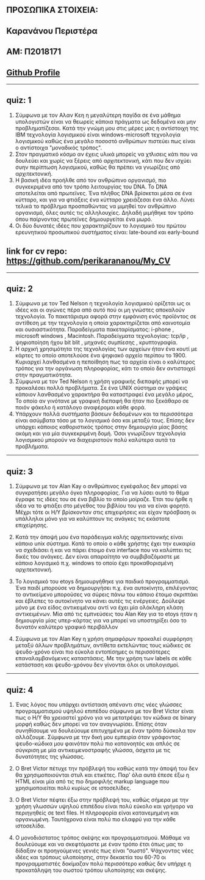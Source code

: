 ## ΠΡΟΣΩΠΙΚΑ ΣΤΟΙΧΕΙΑ:

## Καρανάνου Περιστέρα
## ΑΜ: Π2018171
## [Github Profile](https://github.com/perikrananou)



---
## quiz: 1

 1) Σύμφωνα με τον Αλαν Κεη η μεγαλύτερη παγίδα σε ένα μάθημα υπολογιστών είναι να θεωρείς κάποια πράγματα ως δεδομένα και μην προβληματίζεσαι. Κατά την γνώμη μου στις μέρες μας η αντίστοιχη της ΙΒΜ τεχνολογία λογισμικού είναι windows-microsoft τεχνολογία λογισμικού καθώς ένα μεγάλο ποσοστό ανθρώπων πιστεύει πως είναι ο αντίστοιχα "μοναδικός τρόπος".
 2) Στον πραγματικό κόσμο αν έχεις υλικά μπορείς να χτλισεις κάτι που να δουλεύει και χωρίς να ξέρεις από αρχιτεκτονική, κάτι που δεν ισχύει συην περίπτωση λογισμικού, καθώς θα πρέπει να γνωρίζεις από αρχιτεκτονική. 
 3) Η βασική ιδέα προήλθε από τον ανθρώπινο οργανισμό, πιο συγκεκριμένα από τον τρόπο λειτουργίας του DNA. Το DNA αποτελείται από πρωτεϊνες. Ένα πλήθος DNA βρίσκεται μέσα σε ένα κύτταρο, και για να φτιάξεις ένα κύτταρο χρειάζεσαι ένα άλλο. Λύνει τελικά το πρόβλημα προσπαθώντας να μιμηθεί τον ανθρώπινο οργανισμό, όλες αυτές τις αλληλουχίες. Δηλαδή μιμήθηκε τον τρόπο όπου παίρνοντας πρωτεϊνες δημιουργείται ένα μωρό.
 4) Οι δύο δυνατές ιδέες που χαρακτηρίζουν το λογισμικό του πρώτου ερευνητικού προσωπικού συστήματος είναι: 
       late-bound και early-bound 


## link for cv repo: https://github.com/perikarananou/My_CV

---
## quiz: 2

 1) Σύμφωνα με τον Ted Nelson η τεχνολογία λογισμικού ορίζεται ως οι ιδέες και οι αγώνες πέρα από αυτό πού οι μη γνώστες αποκαλούν τεχνολογία. Το πακετάρισμα αφορά στην εμφάνιση ενός προϊόντος σε αντίθεση με την τεχνολογία η οποία χαρακτηρίζεται από καινοτομία και ουσιαστικότητα. Παραδείγματα πακεταρίσματος: i-phone , microsoft windows , Macintosh. Παραδείγματα τεχνολογίας: tcp/ip , ψηφιοποίηση ήχου bit blit , μηχανές συμπίεσης , κρυπτογραφία.
 2) Η αρχική χρησιμότητα της τεχνολογίας των αρχείων ήταν ένα κουτί με κάρτες το οποίο αποτελούσε ένα ψηφιακό αρχείο περίπου το 1900. Κυριαρχεί λανθασμένα η πεποίθηση πως τα αρχεία είναι ο καλύτερος τρόπος για την οργάνωση πληροφορίας, κάτι το οποίο δεν αντιστοιχεί στην πραγματικότητα.
 3)  Σύμφωνα με τον Ted Nelson η χρήση γραφικής διεπαφής μπορεί να προκαλέσει πολλά προβλήματα. Σε ένα UNIX σύστημα αν γράψεις κάποιον λανθασμένο χαρακτήρα θα καταστραφεί ένα μεγάλο μέρος, Το οποίο αν γινότανε με γραφική διεπαφή θα ήταν πιο ξεκάθαρο σε ποιόν φάκελο ή κατάλογο αναφέρομαι κάθε φορά.
 4)  Υπάρχουν πολλά συστήματα βάσεων δεδομένων και τα περισσότερα είναι ασύμβατα τόσο με το λογισμικό όσο και μεταξύ τους. Επίσης δεν υπάρχει κάποιος καθοριστικός τρόπος στην δημιουργία μίας βάσης ακόμη και για μία συγκεκριμένη δομή. Όσοι γνωρίζουν τεχνολογία λογισμικού μπορούν να διαχειριστούν πολύ καλύτερα αυτά τα προβλήματα. 

---
## quiz: 3

 1) Σύμφωνα με τον Alan Kay ο ανθρώπινος εγκέφαλος δεν μπορεί να συγκρατήσει μεγάλο όγκο πληροφορίας. Για να λύσει αυτό το θέμα έγραφε τις ιδέες του σε ένα βιβλίο το οποίο μοίραζε. Έτσι του ήρθε η ιδέα να το φτιάξει στο μέγεθος του βιβλίου του για να είναι φορητό. Μέχρι τότε οι Η/Υ βρίσκονταν στις επιχειρήσεις και είχαν πρόσβαση οι υπάλληλοι μόνο για να καλύπτουν τις ανάγκες τις εκάστοτε επιχείρησης.


 2) Κατά την άποψή μου ένα παράδειγμα καλής αρχιτεκτονικής είναι κάποιο unix σύστημα. Κατά το οποίο ο κάθε χρήστης έχει την ευκαιρία να σχεδιάσει ή και να πάρει έτοιμο ένα interface που να καλύπτει τις δικές του ανάγκες. Δεν είναι απαραίτητο να συμβιβαζόμαστε με κάποιο λογισμικό π.χ. windows το οποίο έχει προκαθορισμένη αρχιτεκτονική. 


 3) Το λογισμικό του etoys δημιουργήθηκε για παιδικό προγραμματισμό. Ένα παιδί μπορούσε να δημιουργήσει π.χ. ένα αυτοκίνητο, επιλέγοντας το αντικείμενο μπορούσες να σύρεις πάνω  του κάποιο έτοιμο σκριπτάκι και έβλεπες το αυτοκίνητο να κάνει αυτές τις ενέργειες. Δούλεψε μόνο με ένα είδος αντικειμένου αντί να έχει μία ολόκληρη κλάση αντικειμένων. 
Μία από τις εμπνεύσεις του Alan Key για το etoys ήταν η δημιουργία μίας υπερ-κάρτας  για να μπορεί να υποστηρίξει όσο το δυνατόν καλύτερο γραφικό περιβάλλον 


 4)  Σύμφωνα με τον Alan Key η χρήση σημαφόρων προκαλεί συμφόρηση μεταξύ άλλων προβλημάτων, αντίθετα εκτελώντας τους κώδικες σε ψευδο-χρόνο είναι πιο εύκολα εντοπίσημες οι περισσότερες επαναλαμβανόμενες καταστάσεις. Με την χρήση των labels σε κάθε κατάσταση και ψευδο-χρόνου δεν γίνονται όλοι οι υπολογισμοί.


---
## quiz: 4


 1)  Ένας λόγος που υπάρχει αντίσταση απέναντι στις νέες γλώσσες προγραμματισμού υψηλού επιπέδου σύμφωνα με τον Bret Victor είναι πως ο Η/Υ θα χρειαστεί χρόνο για να μετατρέψει τον κώδικα σε binary μορφή καθώς δεν μπορεί να τον αναγνωρίσει. Επίσης όταν συνηθίσουμε να δουλεύουμε επιτυχημένα με έναν τρόπο δύσκολα τον αλλάζουμε. Σύμφωνα με την δική μου εμπειρία όταν γράφοντας ψευδο-κώδικα μου φαινόταν πολύ πιο κατανοητός και απλός σε σύγκριση με μία αντικειμενοστραφής γλώσσα, άσχετα με τις δυνατότητες της γλώσσας.


 2) Ο Bret Victor πέτυχε την πρόβλεψή του καθώς κατά την άποψή του δεν θα χρησιμοποιούνται στυλ και ετικέτες. Παρ' όλα αυτά έπεσε έξω η HTML είναι μία από τις πιο δημοφιλής markup language που χρησιμοποιείται πολύ κυρίως σε ιστοσελίδες.


 3) Ο Bret Victor πέφτει έξω στην πρόβλεψή του, καθώς σήμερα με την χρήση γλωσσών υψηλού επιπέδου είναι πολύ εύκολο και γρήγορο να περιηγηθείς σε text files. Η πληροφορία είναι κατανεμημένη και οργανωμένη.  Ταυτόχρονα είναι πολύ πιο ελαφρύ για την κάθε ιστοσελίδα.

 4) Ο μονοδιάστατος τρόπος σκέψης και προγραμματισμού. Μάθαμε να δουλεύουμε και να σκεφτόμαστε με έναν τρόπο έτσι όπως μας το δίδαξαν οι προηγούμενες γενιές πως είναι "σωστό".  Ψάχνοντας νέες ιδέες και τρόπους υλοποίησης, στην δεκαετία του 60-70 οι προγραμματιστές δοκίμαζαν πολύ περισσότερο καθώς δεν υπήρχε η προκατάληψη του σωστού τρόπου υλοποίησης και σκέψης.


